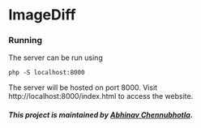 # ImageDiff

### Running

The server can be run using

    php -S localhost:8000

The server will be hosted on port 8000. Visit http://localhost:8000/index.html to access the website.

##### This project is  maintained by [Abhinav Chennubhotla](https://github.com/PhoenixFlame101).
